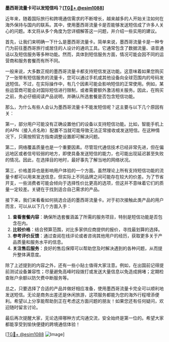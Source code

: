 **墨西哥流量卡可以发短信吗？[[TG💪+ @esim1088](https://t.me/s/esim1088)]**

近年来，随着国际旅行和跨境通信需求的不断增长，越来越多的人开始关注如何在海外保持与国内的联系。其中，使用墨西哥流量卡是否能够发送短信成了许多人关心的问题。本文将从多个角度为您详细解答这一问题，并介绍一些实用的建议。

首先，让我们来明确一下什么是墨西哥流量卡。简单来说，墨西哥流量卡是一种专门为前往墨西哥旅行或居住的人设计的通讯工具。它通常包含了数据流量、语音通话以及短信服务等多种功能。然而，具体到短信服务方面，情况可能会因不同的运营商和服务套餐而有所不同。

一般来说，大多数正规的墨西哥流量卡都支持短信发送功能。这意味着如果您购买了一张带有短信服务的流量卡，您可以通过手机或其他设备向全球范围内的号码发送短信。不过，在实际操作中，有几个因素可能会影响短信的正常使用。例如，某些运营商可能会对国际短信进行限制，或者需要额外激活相关服务。因此，在购买之前，务必仔细阅读产品说明，并确认所选套餐是否包含短信功能。

那么，为什么有些人会认为墨西哥流量卡不能发短信呢？这主要与以下几个原因有关：

第一，部分用户可能没有正确设置他们的设备以支持短信功能。比如，智能手机上的APN（接入点名称）配置不当就可能导致无法正常接收或发送短信。在这种情况下，只需按照官方指南调整设置即可解决问题。

第二，网络覆盖质量也是一个重要因素。尽管现代通信技术已经非常先进，但在偏远地区或者信号较弱的地方，即使具备发送短信的能力，也可能出现延迟甚至失败的情况。因此，在选择目的地时，最好事先了解当地的网络状况。

第三，价格差异也是影响用户体验的一个方面。虽然理论上所有支持短信功能的流量卡都可以用来发送信息，但实际上不同品牌之间可能存在较大的价差。为了节省开支，一些消费者可能会倾向于选择性价比更高的选项，但这并不意味着它们的质量一定较差。关键在于找到适合自己需求的产品。

接下来，我们来看看如何挑选合适的墨西哥流量卡。对于初次接触此类产品的用户而言，可以从以下几个方面入手：

1. **查看套餐内容**：确保所选套餐涵盖了所需的服务项目，特别是短信功能是否包含在内。
2. **比较价格**：结合预算范围，对比多家供应商提供的报价，寻找最划算的选择。
3. **参考评价反馈**：通过查阅在线评论或者咨询其他用户的经历，获取更多关于产品质量和服务水平的信息。
4. **关注售后服务**：良好的售后保障可以帮助您及时解决遇到的各种问题，从而提升整体满意度。

除了上述提到的内容之外，还有一些小贴士值得大家注意。例如，在出国前记得提前测试设备兼容性；尽量避免高峰时段拨打或发送大量信息以免造成拥堵；定期检查账户余额以防欠费中断服务等。

总之，只要选择了合适的产品并做好相应准备，使用墨西哥流量卡完全可以顺利地发送短信。无论是商务出差还是休闲旅游，这项服务都能为您的海外行程增添便利。希望以上分享能帮助到正在考虑这方面问题的朋友！如果您还有任何疑问，欢迎随时留言讨论。

最后再次提醒大家，无论选择哪种方式沟通交流，安全始终是第一位的。希望大家都能享受到愉快便捷的跨境通信体验！

[[TG💪+ @esim1088](https://t.me/s/esim1088) ![Image](https://i.postimg.cc/4NQfJmqS/Snipaste-2025-05-13-00-14-12.png)]
